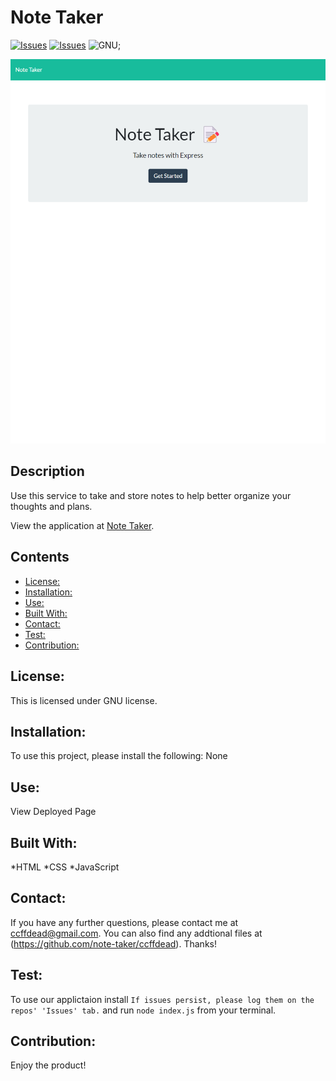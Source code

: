 # Note Taker
[![Issues](https://img.shields.io/github/issues/ccffdead/note-taker)](https://github.com/ccffdead/note-taker/issues) [![Issues](https://img.shields.io/github/contributors/ccffdead/note-taker)](https://github.com/ccffdead/note-taker/graphs/contributors) ![GNU](https://img.shields.io/badge/license-GNU-green);

![Preview](preview.png)

## Description
Use this service to take and store notes to help better organize your thoughts and plans.
    
  View the application at [Note Taker](https://ccffdead.github.io/note-taker/).
## Contents
* [License: ](#license:-)
* [Installation: ](#installation:-)
* [Use: ](#use:-)
* [Built With: ](#built-with:-)
* [Contact: ](#contact:-)
* [Test: ](#test:-)
* [Contribution: ](#contribution:-)

## License: 
  This is licensed under GNU license.
  
  ## Installation: 
  To use this project, please install the following:  None
  
  ## Use: 
  View Deployed Page
  
  ## Built With: 
   *HTML *CSS *JavaScript
  
  ## Contact: 
  If you have any further questions, please contact me at ccffdead@gmail.com. You can also find any addtional files at (https://github.com/note-taker/ccffdead). Thanks!
  
  ## Test: 
  To use our applictaion install ``` If issues persist, please log them on the repos' 'Issues' tab. ``` and run `node index.js` from your terminal.
  
  ## Contribution: 
  Enjoy the product!
  
  
